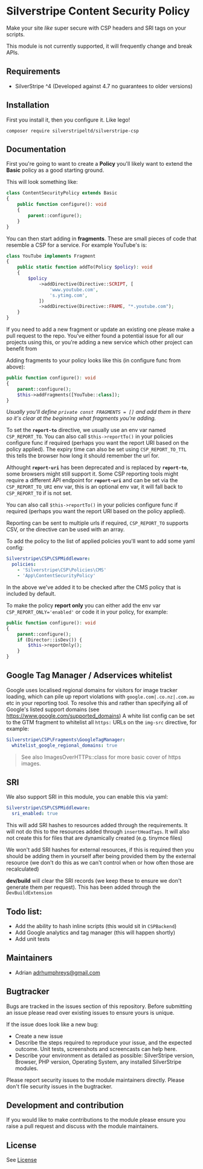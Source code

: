 # Silverstripe Content Security Policy

Make your site _like_ super secure with CSP headers and SRI tags on your scripts.

This module is not currently supported, it will frequently change and break APIs.

## Requirements

* SilverStripe ^4 (Developed against 4.7 no guarantees to older versions)

## Installation
First you install it, then you configure it. Like lego!

```
composer require silverstripeltd/silverstripe-csp
```

## Documentation
First you're going to want to create a **Policy** you'll likely want to extend the **Basic** policy as a good starting ground.

This will look something like:
```php
class ContentSecurityPolicy extends Basic
{
    public function configure(): void
    {
        parent::configure();
    }
}
```

You can then start adding in **fragments**. These are small pieces of code that resemble a CSP for a service. For example YouTube's is:
```php
class YouTube implements Fragment
{
    public static function addTo(Policy $policy): void
    {
        $policy
            ->addDirective(Directive::SCRIPT, [
                'www.youtube.com',
                's.ytimg.com',
            ])
            ->addDirective(Directive::FRAME, "*.youtube.com");
    }
}
```

If you need to add a new fragment or update an existing one please make a pull request to the repo. You've either found a potential issue for all our projects using this, or you're adding a new service which other project can benefit from

Adding fragments to your policy looks like this (in configure func from above):
```php
public function configure(): void
{
    parent::configure();
    $this->addFragments([YouTube::class]);
}
```
_Usually you'll define `private const FRAGMENTS = []` and add them in there so it's clear at the beginning what fragments you're adding._

To set the **`report-to`** directive, we usually use an env var named `CSP_REPORT_TO`. You can also call `$this->reportTo()` in your policies configure func if required (perhaps you want the report URI based on the policy applied). The expiry time can also be set using `CSP_REPORT_TO_TTL` this tells the browser how long it should remember the url for.

Althought **`report-uri`** has been deprecated and is replaced by **`report-to`**, some browsers might still support it. Some CSP reporting tools might require a different API endpoint for **`report-uri`** and can be set via the `CSP_REPORT_TO_URI` env var, this is an optional env var, it will fall back to `CSP_REPORT_TO` if is not set.

You can also call `$this->reportTo()` in your policies configure func if required (perhaps you want the report URI based on the policy applied).

Reporting can be sent to multiple urls if required, `CSP_REPORT_TO` supports CSV, or the directive can be used with an array.

To add the policy to the list of applied policies you'll want to add some yaml config:
```yaml
Silverstripe\CSP\CSPMiddleware:
  policies:
    - 'Silverstripe\CSP\Policies\CMS'
    - 'App\ContentSecurityPolicy'

```
In the above we've added it to be checked after the CMS policy that is included by default.

To make the policy **report only** you can either add the env var `CSP_REPORT_ONLY='enabled'` or code it in your policy, for example:
```php
public function configure(): void
{
    parent::configure();
    if (Director::isDev()) {
        $this->reportOnly();
    }
}
```

## Google Tag Manager / Adservices whitelist
Google uses localised regional domains for visitors for image tracker loading, which can pile up report violations with `google.com|.co.nz|.com.au` etc in your reporting tool.
To resolve this and rather than specifying all of Google's listed support domains (see https://www.google.com/supported_domains)
A white list config can be set to the GTM fragment to whitelist all `https:` URLs on the `img-src` directive, for example:
```yaml
Silverstripe\CSP\Fragments\GoogleTagManager:
  whitelist_google_regional_domains: true
```
> See also ImagesOverHTTPs::class for more basic cover of https images.

## SRI
We also support SRI in this module, you can enable this via yaml:
```yaml
Silverstripe\CSP\CSPMiddleware:
  sri_enabled: true
```
This will add SRI hashes to resources added through the requirements. It will not do this to the resources added through `insertHeadTags`. It will also not create this for files that are dynamically created (e.g. tinymce files)

We won't add SRI hashes for external resources, if this is required then you should be adding them in yourself after being provided them by the external resource (we don't do this as we can't control when or how often those are recalculated)

**dev/build** will clear the SRI records (we keep these to ensure we don't generate them per request). This has been added through the `DevBuildExtension`

## Todo list:
- Add the ability to hash inline scripts (this would sit in `CSPBackend`)
- Add Google analytics and tag manager (this will happen shortly)
- Add unit tests

## Maintainers
 * Adrian <adrhumphreys@gmail.com>

## Bugtracker
Bugs are tracked in the issues section of this repository. Before submitting an issue please read over
existing issues to ensure yours is unique.

If the issue does look like a new bug:

 - Create a new issue
 - Describe the steps required to reproduce your issue, and the expected outcome. Unit tests, screenshots
 and screencasts can help here.
 - Describe your environment as detailed as possible: SilverStripe version, Browser, PHP version,
 Operating System, any installed SilverStripe modules.

Please report security issues to the module maintainers directly. Please don't file security issues in the bugtracker.

## Development and contribution
If you would like to make contributions to the module please ensure you raise a pull request and discuss with the module maintainers.

## License
See [License](license.md)
